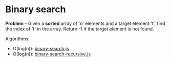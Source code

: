 # Binary search
**Problem** - Given a **sorted** array of 'n' elements and a target element 't', find the index of 't' in the array.
Return -1 if  the target element is not found.

Algorithms:
- O(log(n)): [binary-search.js](./binary-search.js)
- O(log(n)): [binary-search-recursive.js](./binary-search-recursive.js)
